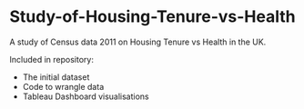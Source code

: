 # Study-of-Housing-Tenure-vs-Health

A study of Census data 2011 on Housing Tenure vs Health in the UK.

Included in repository:
- The initial dataset
- Code to wrangle data
- Tableau Dashboard visualisations

